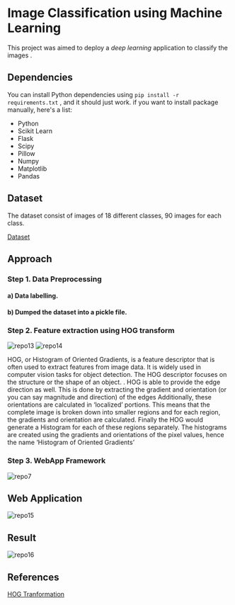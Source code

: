 # Image Classification using Machine Learning

This project was aimed to deploy a *deep learning* application to classify the images .


## Dependencies

You can install Python dependencies using ``` pip install -r requirements.txt ``` , and it should just work. if you want to install package manually, here's a list:

 - Python 
 - Scikit Learn
 - Flask
 - Scipy
 - Pillow
 - Numpy
 - Matplotlib
 - Pandas


## Dataset

The dataset consist of images of 18 different classes, 90 images for each class.

[Dataset](https://drive.google.com/drive/folders/18d2kHoA361jIWbgrCnpNGWbtfwDTE5fA)


## Approach


### Step 1. Data Preprocessing

#### a) Data labelling.
#### b) Dumped the dataset into a pickle file.


### Step 2. Feature extraction using HOG transform


![repo13](https://user-images.githubusercontent.com/64823050/130604861-7162181b-236a-47c3-aa34-8fccc89dd802.jpg) ![repo14](https://user-images.githubusercontent.com/64823050/130604828-18c0040f-4c1e-4847-bf4d-7fbe3b3453bf.jpg)

HOG, or Histogram of Oriented Gradients, is a feature descriptor that is often used to extract features from image data. It is widely used in computer vision tasks for object detection.
The HOG descriptor focuses on the structure or the shape of an object. . HOG is able to provide the edge direction as well. This is done by extracting the gradient and orientation (or you can say magnitude and direction) of the edges
Additionally, these orientations are calculated in ‘localized’ portions. This means that the complete image is broken down into smaller regions and for each region, the gradients and orientation are calculated.
Finally the HOG would generate a Histogram for each of these regions separately. The histograms are created using the gradients and orientations of the pixel values, hence the name ‘Histogram of Oriented Gradients’


### Step 3. WebApp Framework


![repo7](https://user-images.githubusercontent.com/64823050/129591794-b4fe2d45-27bf-4167-9be8-147a05c29cf7.jpg)



## Web Application
 
 
![repo15](https://user-images.githubusercontent.com/64823050/130605735-ca553035-4ff5-4450-9f69-431d8c5e3597.jpg)



## Result


![repo16](https://user-images.githubusercontent.com/64823050/130605750-10311cbf-d5df-4b1d-80fa-916bea1a8683.jpg)



## References


[HOG Tranformation](https://www.analyticsvidhya.com/blog/2019/09/feature-engineering-images-introduction-hog-feature-descriptor/)


